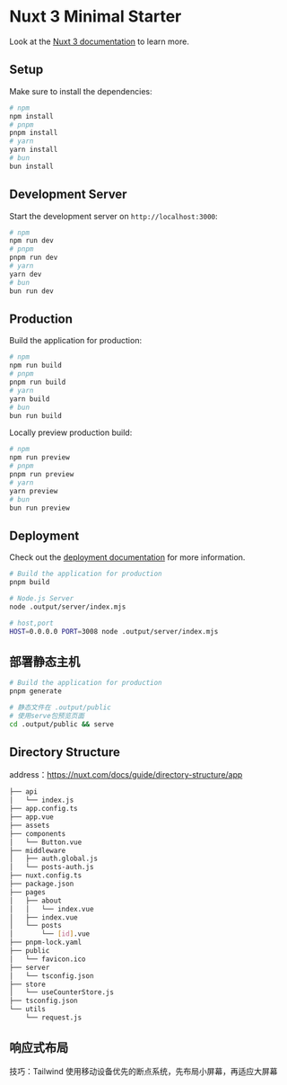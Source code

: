 # Nuxt 3 Minimal Starter

Look at the [Nuxt 3 documentation](https://nuxt.com/docs/getting-started/introduction) to learn more.

## Setup

Make sure to install the dependencies:

```bash
# npm
npm install
# pnpm
pnpm install
# yarn
yarn install
# bun
bun install
```

## Development Server

Start the development server on `http://localhost:3000`:

```bash
# npm
npm run dev
# pnpm
pnpm run dev
# yarn
yarn dev
# bun
bun run dev
```

## Production

Build the application for production:

```bash
# npm
npm run build
# pnpm
pnpm run build
# yarn
yarn build
# bun
bun run build
```

Locally preview production build:

```bash
# npm
npm run preview
# pnpm
pnpm run preview
# yarn
yarn preview
# bun
bun run preview
```

## Deployment

Check out the [deployment documentation](https://nuxt.com/docs/getting-started/deployment) for more information.

```bash
# Build the application for production
pnpm build

# Node.js Server
node .output/server/index.mjs

# host,port
HOST=0.0.0.0 PORT=3008 node .output/server/index.mjs
```

## 部署静态主机

```bash
# Build the application for production
pnpm generate

# 静态文件在 .output/public
# 使用serve包预览页面
cd .output/public && serve
```

## Directory Structure

address：https://nuxt.com/docs/guide/directory-structure/app

```bash
├── api
│   └── index.js
├── app.config.ts
├── app.vue
├── assets
├── components
│   └── Button.vue
├── middleware
│   ├── auth.global.js
│   └── posts-auth.js
├── nuxt.config.ts
├── package.json
├── pages
│   ├── about
│   │   └── index.vue
│   ├── index.vue
│   └── posts
│       └── [id].vue
├── pnpm-lock.yaml
├── public
│   └── favicon.ico
├── server
│   └── tsconfig.json
├── store
│   └── useCounterStore.js
├── tsconfig.json
└── utils
    └── request.js
```

## 响应式布局

技巧：Tailwind 使用移动设备优先的断点系统，先布局小屏幕，再适应大屏幕
